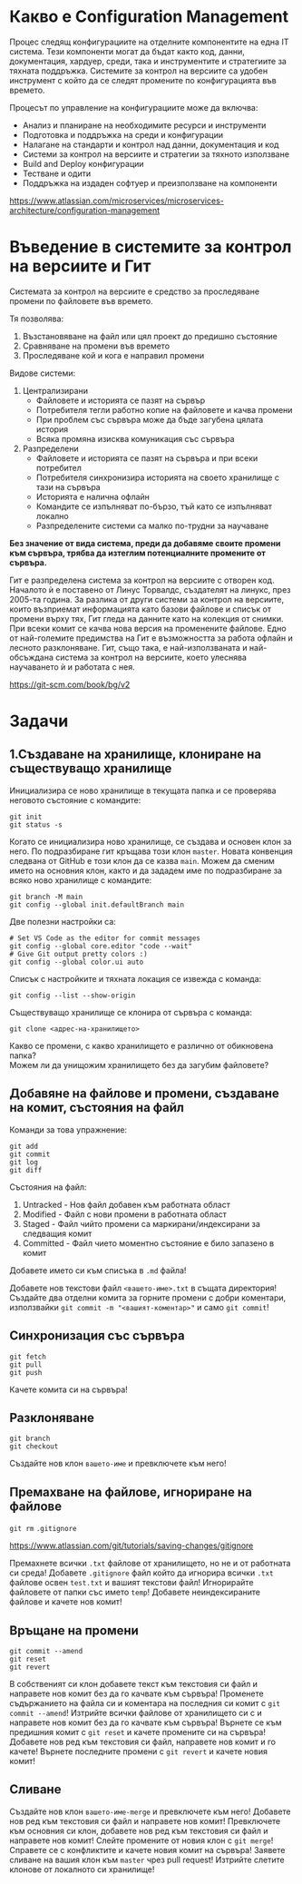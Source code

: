 # Какво е Configuration Management

Процес следящ конфигурациите на отделните компонентите на една IT система.
Тези компоненти могат да бъдат както код, данни, документация, хардуер, среди,
така и инструментите и стратегиите за тяхната поддръжка.
Системите за контрол на версиите са удобен инструмент с който да се следят
промените по конфигурацията във времето.

Процесът по управление на конфигурациите може да включва:
* Анализ и планиране на необходимите ресурси и инструменти
* Подготовка и поддръжка на среди и конфигурации
* Налагане на стандарти и контрол над данни, документация и код
* Системи за контрол на версиите и стратегии за тяхното използване
* Build and Deploy конфигурации
* Тестване и одити
* Поддръжка на издаден софтуер и преизползване на компоненти

https://www.atlassian.com/microservices/microservices-architecture/configuration-management

# Въведение в системите за контрол на версиите и Гит

Системата за контрол на версиите е средство за проследяване промени по
файловете във времето.

Тя позволява:

1. Възстановяване на файл или цял проект до предишно състояние
2. Сравняване на промени във времето
3. Проследяване кой и кога е направил промени

Видове системи:

1. Централизирани
    - Файловете и историята се пазят на сървър
    - Потребителя тегли работно копие на файловете и качва промени
    - При проблем със сървъра може да бъде загубена цялата история
    - Всяка промяна изисква комуникация със сървъра
2. Разпределени
    - Файловете и историята се пазят на сървъра и при всеки потребител
    - Потребителя синхронизира историята на своето хранилище с тази на сървъра
    - Историята е налична офлайн
    - Командите се изпълняват по-бързо, тъй като се изпълняват локално
    - Разпределените системи са малко по-трудни за научаване

**Без значение от вида система, преди да добавяме своите промени към сървъра,
трябва да изтеглим потенциалните промените от сървъра.**

Гит е разпределена система за контрол на версиите с отворен код. Началото ѝ е
поставено от Линус Торвалдс, създателят на линукс, през 2005-та година.
За разлика от други системи за контрол на версиите, които възприемат
информацията като базови файлове и списък от промени върху тях, Гит гледа на
данните като на колекция от снимки. При всеки комит се качва нова версия на
променените файлове. Едно от най-големите предимства на Гит е възможността за
работа офлайн и лесното разклоняване. Гит, също така, е най-използваната и
най-обсъждана система за контрол на версиите, което улеснява научаването ѝ и
работата с нея.

https://git-scm.com/book/bg/v2

# Задачи

## 1.Създаване на хранилище, клониране на съществуващо хранилище

Инициализира се ново хранилище в текущата папка и се проверява неговото
състояние с командите:

```shell
git init
git status -s
```

Когато се инициализира ново хранилище, се създава и основен клон за него.
По подразбиране гит кръщава този клон `master`. Новата конвенция следвана от
GitHub е този клон да се казва `main`. Можем да сменим името на основния клон,
както и да зададем име по подразбиране за всяко ново хранилище с командите:

```shell
git branch -M main
git config --global init.defaultBranch main
```

Две полезни настройки са:

```shell
# Set VS Code as the editor for commit messages
git config --global core.editor "code --wait"
# Give Git output pretty colors :)
git config --global color.ui auto
```

Списък с настройките и тяхната локация се извежда с команда:

```shell
git config --list --show-origin
```

Съществуващо хранилище се клонира от сървъра с команда:

```shell
git clone <адрес-на-хранилището>
```

Какво се промени, с какво хранилището е различно от обикновена папка?  
Можем ли да унищожим хранилището без да загубим файловете?

## Добавяне на файлове и промени, създаване на комит, състояния на файл

Команди за това упражнение:

```shell
git add
git commit
git log
git diff
```

Състояния на файл:
1. Untracked - Нов файл добавен към работната област
2. Modified - Файл с нови промени в работната област
3. Staged - Файл чийто промени са маркирани/индексирани за следващия комит
4. Committed - Файл чието моментно състояние е било запазено в комит

Добавете името си към списъка в `.md` файла!  

Добавете нов текстови файл `<вашето-име>.txt` в същата директория!  
Създайте два отделни комита за горните промени с добри коментари, използвайки
`git commit -m "<вашият-коментар>"` и само `git commit`!  

## Синхронизация със сървъра

```shell
git fetch
git pull
git push
```

Качете комита си на сървъра!

## Разклоняване

```shell
git branch
git checkout
```

Създайте нов клон `вашето-име` и превключете към него!

## Премахване на файлове, игнориране на файлове

`git rm`
`.gitignore`

https://www.atlassian.com/git/tutorials/saving-changes/gitignore

Премахнете всички `.txt` файлове от хранилището, но не и от работната си среда!
Добавете `.gitignore` файл който да игнорира всички `.txt` файлове освен
`test.txt` и вашият текстови файл!
Игнорирайте файловете от папки със името `temp`!
Добавете неиндексираните файлове и качете нов комит!

## Връщане на промени

```shell
git commit --amend
git reset
git revert
```

В собственият си клон добавете текст към текстовия си файл и направете нов
комит без да го качвате към сървъра!
Променете съдържанието на файла си и коментара на последния си комит с
`git commit --amend`!
Изтрийте всички файлове от хранилището си с и направете нов комит
без да го качвате към сървъра!
Върнете се към предишния комит с `git reset` и качете промените си на сървъра!
Добавете нов ред към текстовия си файл, направете нов комит и го качете!
Върнете последните промени с `git revert` и качете новия комит!

## Сливане

Създайте нов клон `вашето-име-merge` и превключете към него!
Добавете нов ред към текстовия си файл и направете нов комит!
Превключете към основния си клон, добавете нов ред към текстовия си файл и
направете нов комит!
Слейте промените от новия клон с `git merge`!
Справете се с конфликтите и качете новия комит на сървъра!
Заявете сливане на вашия клон към `master` чрез pull request!
Изтрийте слетите клонове от локалното си хранилище!
